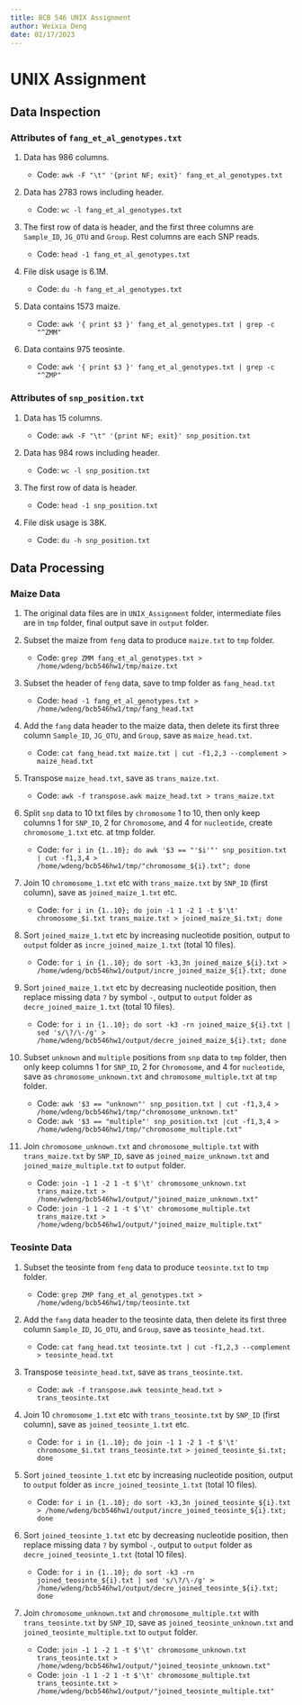 ```yaml
---
title: BCB 546 UNIX Assignment
author: Weixia Deng
date: 02/17/2023
---
```


# UNIX Assignment

## Data Inspection

### Attributes of `fang_et_al_genotypes.txt`

1. Data has 986 columns.
    * Code: `awk -F "\t" '{print NF; exit}' fang_et_al_genotypes.txt`

2. Data has 2783 rows including header.
    * Code: `wc -l fang_et_al_genotypes.txt`

3. The first row of data is header, and the first three columns are `Sample_ID`, `JG_OTU` and `Group`. Rest columns are each SNP reads.
    * Code: `head -1 fang_et_al_genotypes.txt`

4. File disk usage is 6.1M.
    * Code: `du -h fang_et_al_genotypes.txt`

5. Data contains 1573 maize.
    * Code: `awk '{ print $3 }' fang_et_al_genotypes.txt | grep -c "^ZMM"`

6. Data contains 975 teosinte.
    * Code: `awk '{ print $3 }' fang_et_al_genotypes.txt | grep -c "^ZMP"`

### Attributes of `snp_position.txt`

1. Data has 15 columns.
    * Code: `awk -F "\t" '{print NF; exit}' snp_position.txt`

2. Data has 984 rows including header.
    * Code: `wc -l snp_position.txt`

3. The first row of data is header.
    * Code: `head -1 snp_position.txt`

4. File disk usage is 38K.
    * Code: `du -h snp_position.txt`

## Data Processing

### Maize Data

1. The original data files are in `UNIX_Assignment` folder, intermediate files are in `tmp` folder, final output save in `output` folder.

2. Subset the maize from `feng` data to produce `maize.txt` to `tmp` folder.
    * Code: `grep ZMM fang_et_al_genotypes.txt > /home/wdeng/bcb546hw1/tmp/maize.txt`

3. Subset the header of `feng` data, save to tmp folder as `fang_head.txt`
    * Code: `head -1 fang_et_al_genotypes.txt > /home/wdeng/bcb546hw1/tmp/fang_head.txt`

4. Add the `fang` data header to the maize data, then delete its first three column `Sample_ID`, `JG_OTU`, and `Group`, save as `maize_head.txt`.
    * Code: `cat fang_head.txt maize.txt | cut -f1,2,3 --complement > maize_head.txt`

5. Transpose `maize_head.txt`, save as `trans_maize.txt`.
    * Code: `awk -f transpose.awk maize_head.txt > trans_maize.txt`

6. Split `snp` data to 10 txt files by `chromosome` 1 to 10, then only keep columns 1 for `SNP_ID`, 2 for `Chromosome`, and 4 for `nucleotide`, create `chromosome_1.txt` etc. at tmp folder.
    * Code: `for i in {1..10}; do awk '$3 == "'$i'"' snp_position.txt | cut -f1,3,4 > /home/wdeng/bcb546hw1/tmp/"chromosome_${i}.txt"; done`

7. Join 10 `chromosome_1.txt` etc with `trans_maize.txt` by `SNP_ID` (first column), save as `joined_maize_1.txt` etc.
    * Code: `for i in {1..10}; do join -1 1 -2 1 -t $'\t' chromosome_$i.txt trans_maize.txt > joined_maize_$i.txt; done`

8. Sort `joined_maize_1.txt` etc by increasing nucleotide position, output to `output` folder as `incre_joined_maize_1.txt` (total 10 files).
    * Code: `for i in {1..10}; do sort -k3,3n joined_maize_${i}.txt > /home/wdeng/bcb546hw1/output/incre_joined_maize_${i}.txt; done`

9. Sort `joined_maize_1.txt` etc by decreasing nucleotide position, then replace missing data `?` by symbol `-`, output to `output` folder as `decre_joined_maize_1.txt` (total 10 files).
    * Code: `for i in {1..10}; do sort -k3 -rn joined_maize_${i}.txt | sed 's/\?/\-/g' > /home/wdeng/bcb546hw1/output/decre_joined_maize_${i}.txt; done`

10. Subset `unknown` and `multiple` positions from `snp` data to `tmp` folder, then only keep columns 1 for `SNP_ID`, 2 for `Chromosome`, and 4 for `nucleotide`, save as `chromosome_unknown.txt` and `chromosome_multiple.txt` at `tmp` folder.
    * Code: `awk '$3 == "unknown"' snp_position.txt | cut -f1,3,4 > /home/wdeng/bcb546hw1/tmp/"chromosome_unknown.txt"`
    * Code: `awk '$3 == "multiple"' snp_position.txt |cut -f1,3,4 > /home/wdeng/bcb546hw1/tmp/"chromosome_multiple.txt"`

11. Join `chromosome_unknown.txt` and `chromosome_multiple.txt` with `trans_maize.txt` by `SNP_ID`, save as `joined_maize_unknown.txt` and `joined_maize_multiple.txt` to `output` folder.
    * Code: `join -1 1 -2 1 -t $'\t' chromosome_unknown.txt trans_maize.txt > /home/wdeng/bcb546hw1/output/"joined_maize_unknown.txt"`
    * Code: `join -1 1 -2 1 -t $'\t' chromosome_multiple.txt trans_maize.txt > /home/wdeng/bcb546hw1/output/"joined_maize_multiple.txt"`

### Teosinte Data

1. Subset the teosinte from `feng` data to produce `teosinte.txt` to `tmp` folder.
    * Code: `grep ZMP fang_et_al_genotypes.txt > /home/wdeng/bcb546hw1/tmp/teosinte.txt`

2. Add the `fang` data header to the teosinte data, then delete its first three column `Sample_ID`, `JG_OTU`, and `Group`, save as `teosinte_head.txt`.
    * Code: `cat fang_head.txt teosinte.txt | cut -f1,2,3 --complement > teosinte_head.txt`

3. Transpose `teosinte_head.txt`, save as `trans_teosinte.txt`.
    * Code: `awk -f transpose.awk teosinte_head.txt > trans_teosinte.txt`

4. Join 10 `chromosome_1.txt` etc with `trans_teosinte.txt` by `SNP_ID` (first column), save as `joined_teosinte_1.txt` etc.
    * Code: `for i in {1..10}; do join -1 1 -2 1 -t $'\t' chromosome_$i.txt trans_teosinte.txt > joined_teosinte_$i.txt; done`

5. Sort `joined_teosinte_1.txt` etc by increasing nucleotide position, output to `output` folder as `incre_joined_teosinte_1.txt` (total 10 files).
    * Code: `for i in {1..10}; do sort -k3,3n joined_teosinte_${i}.txt > /home/wdeng/bcb546hw1/output/incre_joined_teosinte_${i}.txt; done`

6. Sort `joined_teosinte_1.txt` etc by decreasing nucleotide position, then replace missing data `?` by symbol `-`, output to `output` folder as `decre_joined_teosinte_1.txt` (total 10 files).
    * Code: `for i in {1..10}; do sort -k3 -rn joined_teosinte_${i}.txt | sed 's/\?/\-/g' > /home/wdeng/bcb546hw1/output/decre_joined_teosinte_${i}.txt; done`

7. Join `chromosome_unknown.txt` and `chromosome_multiple.txt` with `trans_teosinte.txt` by `SNP_ID`, save as `joined_teosinte_unknown.txt` and `joined_teosinte_multiple.txt` to `output` folder.
    * Code: `join -1 1 -2 1 -t $'\t' chromosome_unknown.txt trans_teosinte.txt > /home/wdeng/bcb546hw1/output/"joined_teosinte_unknown.txt"`
    * Code: `join -1 1 -2 1 -t $'\t' chromosome_multiple.txt trans_teosinte.txt > /home/wdeng/bcb546hw1/output/"joined_teosinte_multiple.txt"`


